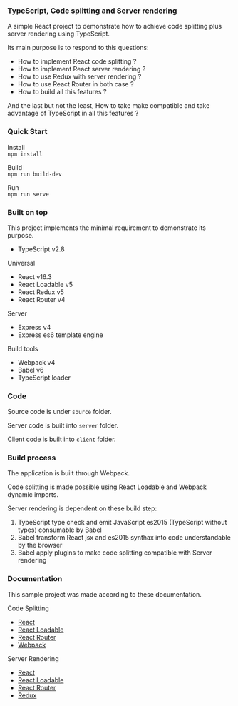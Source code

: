 ### TypeScript, Code splitting and Server rendering

A simple React project to demonstrate how to achieve code splitting plus server rendering using TypeScript.

Its main purpose is to respond to this questions:

- How to implement React code splitting ?
- How to implement React server rendering ?
- How to use Redux with server rendering ?
- How to use React Router in both case ?
- How to build all this features ?

And the last but not the least, How to take make compatible and take advantage of TypeScript in all this features ?

### Quick Start

Install     
```npm install```

Build   
```npm run build-dev```

Run     
```npm run serve```

### Built on top

This project implements the minimal requirement to demonstrate its purpose.

- TypeScript v2.8

Universal

- React v16.3
- React Loadable v5
- React Redux v5
- React Router v4

Server

- Express v4
- Express es6 template engine

Build tools

- Webpack v4
- Babel v6
- TypeScript loader

### Code

Source code is under ```source``` folder.

Server code is built into ```server``` folder.

Client code is built into ```client``` folder.

### Build process

The application is built through Webpack.

Code splitting is made possible using React Loadable and Webpack dynamic imports.

Server rendering is dependent on these build step:

1. TypeScript type check and emit JavaScript es2015 (TypeScript without types) consumable by Babel
2. Babel transform React jsx and es2015 synthax into code understandable
 by the browser
3. Babel apply plugins to make code splitting compatible with Server rendering

### Documentation

This sample project was made according to these documentation.

Code Splitting

- [React](https://reactjs.org/docs/code-splitting.html)
- [React Loadable](https://github.com/jamiebuilds/react-loadable#------------guide)
- [React Router](https://reacttraining.com/react-router/web/guides/code-splitting)
- [Webpack](https://webpack.js.org/guides/code-splitting)

Server Rendering

- [React](https://reactjs.org/docs/react-dom-server.html)
- [React Loadable](https://github.com/jamiebuilds/react-loadable#------------server-side-rendering)
- [React Router](https://reacttraining.com/react-router/web/guides/server-rendering)
- [Redux](https://redux.js.org/recipes/server-rendering)

